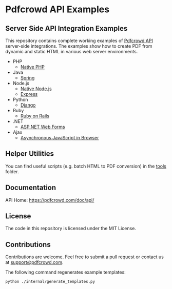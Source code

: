 # Pdfcrowd API Examples

## Server Side API Integration Examples

This repository contains complete working examples of [Pdfcrowd API](https://pdfcrowd.com/doc/api/) server-side integrations. The examples show how to create PDF from dynamic and static HTML in various web server environments.

- PHP
  - [Native PHP](../../tree/master/php/php)
- Java
  - [Spring](../../tree/master/java/spring)
- Node.js
  - [Native Node.js](../../tree/master/nodejs/nodejs)
  - [Express](../../tree/master/nodejs/express)
- Python
  - [Django](../../tree/master/python/django)
- Ruby
  - [Ruby on Rails](../../tree/master/ruby/rails)
- .NET
  - [ASP.NET Web Forms](../../tree/master/dotnet/asp-net-web-forms)
- Ajax
  - [Asynchronous JavaScript in Browser](../../tree/master/ajax)

## Helper Utilities

You can find useful scripts (e.g. batch HTML to PDF conversion) in the [tools](../../tree/master/tools) folder.

## Documentation

API Home:  <https://pdfcrowd.com/doc/api/>

## License

The code in this repository is licensed under the MIT License.

## Contributions

Contributions are welcome. Feel free to submit a pull request or contact us at support@pdfcrowd.com.

The following command regenerates example templates:
```
python ./internal/generate_templates.py
```

